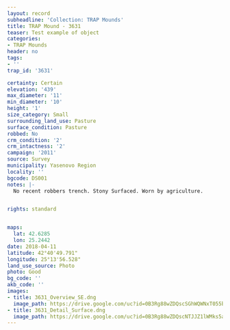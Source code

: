 ```yaml
---
layout: record
subheadline: 'Collection: TRAP Mounds'
title: TRAP Mound - 3631
teaser: Test example of object
categories:
- TRAP Mounds
header: no
tags:
- ''
trap_id: '3631'

certainty: Certain
elevation: '439'
max_diameter: '11'
min_diameter: '10'
height: '1'
size_category: Small
surrounding_land_use: Pasture
surface_condition: Pasture
robbed: No
crm_condition: '2'
crm_intactness: '2'
campaign: '2011'
source: Survey
municipality: Yasenovo Region
locality: ''
bgcode: DS001
notes: |-
  No recent robbers trench. Stony Surfaced. Worn by agriculture.


rights: standard


maps:
  lat: 42.6285
  lon: 25.2442
date: 2018-04-11
latitude: 42°40'49.791"
longitude: 25°13'56.528"
land_use_source: Photo
photo: Good
bg_code: ''
akb_code: ''
images:
- title: 3631_Overview_SE.dng
  image_path: https://drive.google.com/uc?id=0B3Rg88wZDQscSGhWQWNxT055bXc
- title: 3631_Detail_Surface.dng
  image_path: https://drive.google.com/uc?id=0B3Rg88wZDQscNTJJZ1lWMks5aDg
---
```

